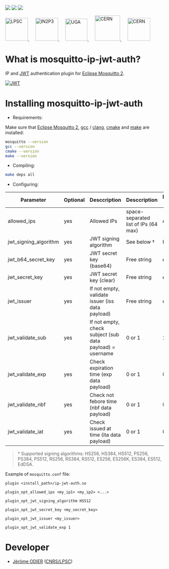 [![][License img]][License]
[![][MainRepo img]][MainRepo]
[![][AltRepo img]][AltRepo]

<a href="http://lpsc.in2p3.fr/" target="_blank">
	<img src="http://ami.in2p3.fr/docs/images/logo_lpsc.png" alt="LPSC" height="72" />
</a>
&nbsp;&nbsp;&nbsp;&nbsp;
<a href="http://www.in2p3.fr/" target="_blank">
	<img src="http://ami.in2p3.fr/docs/images/logo_in2p3.png" alt="IN2P3" height="72" />
</a>
&nbsp;&nbsp;&nbsp;&nbsp;
<a href="http://www.univ-grenoble-alpes.fr/" target="_blank">
	<img src="http://ami.in2p3.fr/docs/images/logo_uga.png" alt="UGA" height="70" />
</a>
&nbsp;&nbsp;&nbsp;&nbsp;
<a href="http://home.cern/" target="_blank">
	<img src="http://www.cern.ch/ami/images/logo_atlas.png" alt="CERN" height="80" />
</a>
&nbsp;&nbsp;&nbsp;&nbsp;
<a href="http://atlas.cern/" target="_blank">
	<img src="http://ami.in2p3.fr/docs/images/logo_cern.png" alt="CERN" height="72" />
</a>

What is mosquitto-ip-jwt-auth?
==============================

IP and [JWT](https://jwt.io/) authentication plugin for [Eclipse Mosquitto 2](https://mosquitto.org/).

[![JWT](http://jwt.io/img/badge-compatible.svg)](https://jwt.io/)

Installing mosquitto-ip-jwt-auth
================================

* Requirements:

Make sure that [Eclipse Mosquitto 2](https://www.mosquitto.org/), [gcc](https://www.gnu.org/software/gcc/) / [clang](https://clang.llvm.org/), [cmake](https://cmake.org/) and [make](https://www.gnu.org/software/make/) are installed:
```bash
mosquitto --version
gcc --version
cmake --version
make --version
```

* Compiling:

```bash
make deps all
```

* Configuring:

| Parameter             | Optional | Desccription                                              | Desccription                         | Default value |
|-----------------------|----------|-----------------------------------------------------------|--------------------------------------|---------------|
| allowed_ips           | yes      | Allowed IPs                                               | space-separated list of IPs (64 max) | *empty*       |
| jwt_signing_algorithm | yes      | JWT signing algorithm                                     | See below †                          | HS512         |
| jwt_b64_secret_key    | yes      | JWT secret key (base64)                                   | Free string                          | *empty*       |
| jwt_secret_key        | yes      | JWT secret key (clear)                                    | Free string                          | *empty*       |
| jwt_issuer            | yes      | If not empty, validate issuer (iss data payload)          | Free string                          | *empty*       |
| jwt_validate_sub      | yes      | If not empty, check subject (sub data payload) = username | 0 or 1                               | 1             |
| jwt_validate_exp      | yes      | Check expiration time (exp data payload)                  | 0 or 1                               | 0             |
| jwt_validate_nbf      | yes      | Check not febore time (nbf data payload)                  | 0 or 1                               | 0             |
| jwt_validate_iat      | yes      | Check issued at time (ita data payload)                   | 0 or 1                               | 0             |

> † Supported signing algorithms: HS256, HS384, HS512, PS256, PS384, PS512, RS256, RS384, RS512, ES256, ES256K, ES384, ES512, EdDSA.

Example of `mosquitto.conf` file:
```
plugin <install_path>/ip-jwt-auth.so

plugin_opt_allowed_ips <my_ip1> <my_ip2> <...>

plugin_opt_jwt_signing_algorithm HS512

plugin_opt_jwt_secret_key <my_secret_key>

plugin_opt_jwt_issuer <my_issuer>

plugin_opt_jwt_validate_exp 1
```

Developer
=========

* [Jérôme ODIER](https://www.odier.xyz/) ([CNRS/LPSC](http://lpsc.in2p3.fr/))

[License]:http://www.cecill.info/licences/Licence_CeCILL-C_V1-en.txt
[License img]:https://img.shields.io/badge/license-CeCILL--C-blue.svg

[MainRepo]:https://gitlab.in2p3.fr/ami-team/mosquitto-ip-jwt-auth/
[MainRepo img]:https://img.shields.io/badge/Main%20Repo-gitlab.in2p3.fr-success

[AltRepo]:https://github.com/odier-io/mosquitto-ip-jwt-auth/
[AltRepo img]:https://img.shields.io/badge/Alt%20Repo-github.com-success
